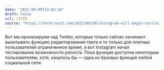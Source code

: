 ```yaml
---
date: "2022-09-09T13:03:16"
draft: False
url: /3378
source: "https://techcrunch.com/2022/09/08/instagram-will-begin-testing-a-new-repost-feature-with-select-users-soon/"
---
```


Вот мы иронизируем над Twitter, которые только сейчас начинают выкатывать функцию редактирования твита и то только для платных пользователей ограниченное время, а вот Instagram начал тестирование возможности репоста. Пока функция доступна некоторым пользователям, хотя, казалось бы — одна из базовых функций любой социальной сети.
